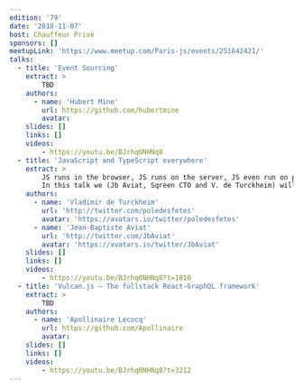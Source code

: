 ```yaml
---
edition: '79'
date: '2018-11-07'
host: Chauffeur Privé
sponsors: []
meetupLink: 'https://www.meetup.com/Paris-js/events/251642421/'
talks:
  - title: 'Event Sourcing'
    extract: >
        TBD
    authors:
      - name: 'Hubert Mine'
        url: https://github.com/hubertmine
        avatar:
    slides: []
    links: []
    videos:
        - https://youtu.be/BJrhq0NHNq8
  - title: 'JavaScript and TypeScript everywhere'
    extract: >
        JS runs in the browser, JS runs on the server, JS even run on physical devices sometimes. What if we told you that we started to run JS in other applications?
        In this talk we (Jb Aviat, Sqreen CTO and V. de Turckheim) will show you how we use JavaScript (I mean TypeScript) to enhence the behavior of applications written in diverse languages (Ruby, Python, PHP, Java, ...). We will also talk about the issues we met when embedding a JS engine into other apps and what alternatives we looked at (SPOILER ALERT: THERE WILL BE WebAssembly).
    authors:
      - name: 'Vladimir de Turckheim'
        url: 'http://twitter.com/poledesfetes'
        avatar: 'https://avatars.io/twitter/poledesfetes'
      - name: 'Jean-Baptiste Aviat'
        url: 'http://twitter.com/JbAviat'
        avatar: 'https://avatars.io/twitter/JbAviat'
    slides: []
    links: []
    videos:
        - https://youtu.be/BJrhq0NHNq8?t=1810
  - title: 'Vulcan.js — The fullstack React-GraphQL framework'
    extract: >
        TBD
    authors:
      - name: 'Apollinaire Lecocq'
        url: https://github.com/Apollinaire
        avatar: 
    slides: []
    links: []
    videos:
        - https://youtu.be/BJrhq0NHNq8?t=3212
---
```

